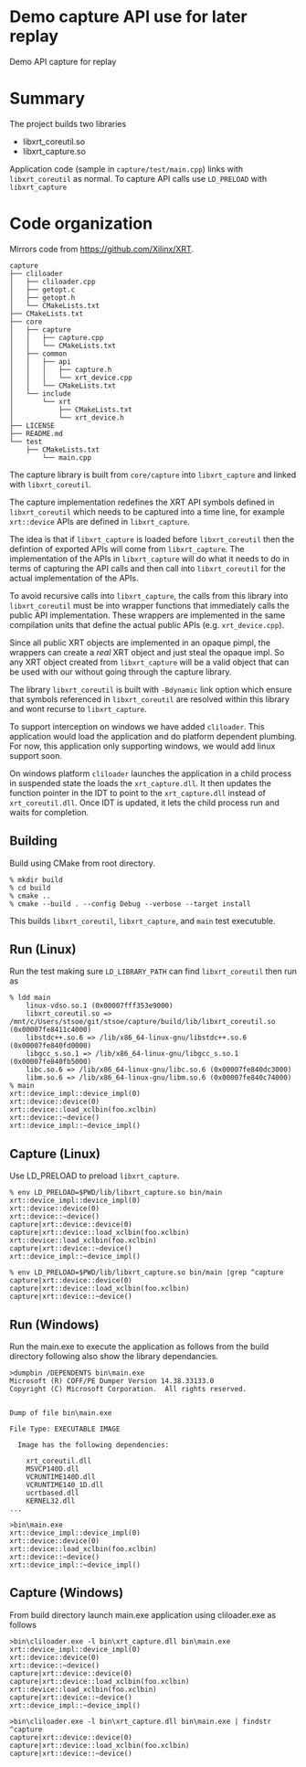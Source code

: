 # Demo capture API use for later replay
Demo API capture for replay

# Summary
The project builds two libraries
- libxrt_coreutil.so
- libxrt_capture.so

Application code (sample in `capture/test/main.cpp`) links with `libxrt_coreutil` as normal.
To capture API calls use `LD_PRELOAD` with `libxrt_capture`

# Code organization
Mirrors code from https://github.com/Xilinx/XRT.

```
capture
├── cliloader
│   ├── cliloader.cpp
│   ├── getopt.c
│   ├── getopt.h
│   └── CMakeLists.txt
├── CMakeLists.txt
├── core
│   ├── capture
│   │   ├── capture.cpp
│   │   └── CMakeLists.txt
│   ├── common
│   │   ├── api
│   │   │   ├── capture.h
│   │   │   └── xrt_device.cpp
│   │   └── CMakeLists.txt
│   └── include
│       └── xrt
│           ├── CMakeLists.txt
│           └── xrt_device.h
├── LICENSE
├── README.md
└── test
    ├── CMakeLists.txt
        └── main.cpp
```

The capture library is built from `core/capture` into `libxrt_capture`
and linked with `libxrt_coreutil`.

The capture implementation redefines the XRT API symbols defined in
`libxrt_coreutil` which needs to be captured into a time line, for
example `xrt::device` APIs are defined in `libxrt_capture`.

The idea is that if `libxrt_capture` is loaded before `libxrt_coreutil`
then the defintion of exported APIs will come from `libxrt_capture`.
The implementation of the APIs in `libxrt_capture` will do what it
needs to do in terms of capturing the API calls and then call into
`libxrt_coreutil` for the actual implementation of the APIs.

To avoid recursive calls into `libxrt_capture`, the calls from this
library into `libxrt_coreutil` must be into wrapper functions that
immediately calls the public API implementation.  These wrappers are
implemented in the same compilation units that define the actual
public APIs (e.g. `xrt_device.cpp`).

Since all public XRT objects are implemented in an opaque pimpl, the
wrappers can create a *real* XRT object and just steal the opaque
impl. So any XRT object created from `libxrt_capture` will be a valid
object that can be used with our without going through the capture library.

The library `libxrt_coreutil` is built with `-Bdynamic` link option which
ensure that symbols referenced in `libxrt_coreutil` are resolved within
this library and wont recurse to `libxrt_capture`.

To support interception on windows we have added `cliloader`. This application
would load the application and do platform dependent plumbing. For now, this 
application only supporting windows, we would add linux support soon.

On windows platform `cliloader` launches the application in a child process in
suspended state the loads the `xrt_capture.dll`. It then updates the function
pointer in the IDT to point to the `xrt_capture.dll` instead of
`xrt_coreutil.dll`. Once IDT is updated, it lets the child process run and
waits for completion. 

## Building
Build using CMake from root directory.
```
% mkdir build
% cd build
% cmake ..
% cmake --build . --config Debug --verbose --target install
````
This builds `libxrt_coreutil`, `libxrt_capture`, and `main` test executuble.

## Run (Linux)
Run the test making sure `LD_LIBRARY_PATH` can find `libxrt_coreutil` then run as

```
% ldd main
	linux-vdso.so.1 (0x00007fff353e9000)
	libxrt_coreutil.so => /mnt/c/Users/stsoe/git/stsoe/capture/build/lib/libxrt_coreutil.so (0x00007fe8411c4000)
	libstdc++.so.6 => /lib/x86_64-linux-gnu/libstdc++.so.6 (0x00007fe840fd0000)
	libgcc_s.so.1 => /lib/x86_64-linux-gnu/libgcc_s.so.1 (0x00007fe840fb5000)
	libc.so.6 => /lib/x86_64-linux-gnu/libc.so.6 (0x00007fe840dc3000)
	libm.so.6 => /lib/x86_64-linux-gnu/libm.so.6 (0x00007fe840c74000)
% main
xrt::device_impl::device_impl(0)
xrt::device::device(0)
xrt::device::load_xclbin(foo.xclbin)
xrt::device::~device()
xrt::device_impl::~device_impl()
```

## Capture (Linux)
Use LD_PRELOAD to preload `libxrt_capture`.

```
% env LD_PRELOAD=$PWD/lib/libxrt_capture.so bin/main
xrt::device_impl::device_impl(0)
xrt::device::device(0)
xrt::device::~device()
capture|xrt::device::device(0)
capture|xrt::device::load_xclbin(foo.xclbin)
xrt::device::load_xclbin(foo.xclbin)
capture|xrt::device::~device()
xrt::device_impl::~device_impl()

% env LD_PRELOAD=$PWD/lib/libxrt_capture.so bin/main |grep ^capture
capture|xrt::device::device(0)
capture|xrt::device::load_xclbin(foo.xclbin)
capture|xrt::device::~device()
```

## Run (Windows)
Run the main.exe to execute the application as follows from the build directory
following also show the library dependancies.

```
>dumpbin /DEPENDENTS bin\main.exe
Microsoft (R) COFF/PE Dumper Version 14.38.33133.0
Copyright (C) Microsoft Corporation.  All rights reserved.


Dump of file bin\main.exe

File Type: EXECUTABLE IMAGE

  Image has the following dependencies:

    xrt_coreutil.dll
    MSVCP140D.dll
    VCRUNTIME140D.dll
    VCRUNTIME140_1D.dll
    ucrtbased.dll
    KERNEL32.dll
...

>bin\main.exe
xrt::device_impl::device_impl(0)
xrt::device::device(0)
xrt::device::load_xclbin(foo.xclbin)
xrt::device::~device()
xrt::device_impl::~device_impl()

```

## Capture (Windows)
From build directory launch main.exe application using cliloader.exe as follows

```
>bin\cliloader.exe -l bin\xrt_capture.dll bin\main.exe
xrt::device_impl::device_impl(0)
xrt::device::device(0)
xrt::device::~device()
capture|xrt::device::device(0)
capture|xrt::device::load_xclbin(foo.xclbin)
xrt::device::load_xclbin(foo.xclbin)
capture|xrt::device::~device()
xrt::device_impl::~device_impl()

>bin\cliloader.exe -l bin\xrt_capture.dll bin\main.exe | findstr ^capture
capture|xrt::device::device(0)
capture|xrt::device::load_xclbin(foo.xclbin)
capture|xrt::device::~device()
```

